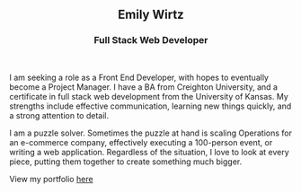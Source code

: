 <h2 align="center">Emily Wirtz</h2>
<h3 align="center">Full Stack Web Developer</h3>
<br/>

I am seeking a role as a Front End Developer, with hopes to eventually become a Project Manager. I have a BA from Creighton University, and a certificate in full stack web development from the University of Kansas. My strengths include effective communication, learning new things quickly, and a strong attention to detail.

I am a puzzle solver. Sometimes the puzzle at hand is scaling Operations for an e-commerce company, effectively executing a 100-person event, or writing a web application. Regardless of the situation, I love to look at every piece, putting them together to create something much bigger.

View my portfolio <a href="https://ewirtz3.github.io/emilywirtz">here</a>
